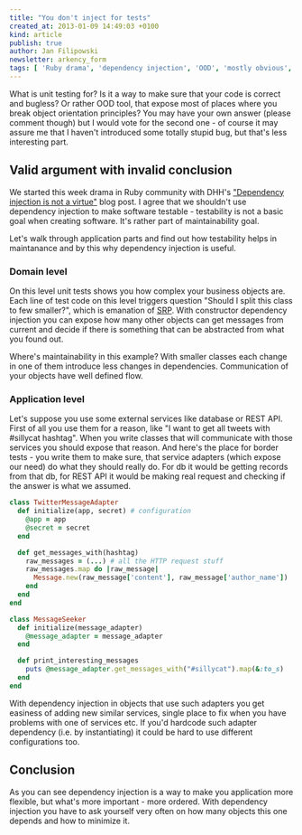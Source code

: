 ```yaml
---
title: "You don't inject for tests"
created_at: 2013-01-09 14:49:03 +0100
kind: article
publish: true
author: Jan Filipowski
newsletter: arkency_form
tags: [ 'Ruby drama', 'dependency injection', 'OOD', 'mostly obvious', 'testing']
---
```


What is unit testing for? Is it a way to make sure that your code is correct and bugless? Or rather OOD tool, that expose most of places where you break object orientation principles? You may have your own answer (please comment though) but I would vote for the second one - of course it may assure me that I haven't introduced some totally stupid bug, but that's less interesting part.

<!-- more -->

## Valid argument with invalid conclusion

We started this week drama in Ruby community with DHH's ["Dependency injection is not a virtue"](http://david.heinemeierhansson.com/2012/dependency-injection-is-not-a-virtue.html) blog post. I agree that we shouldn't use dependency injection to make software testable - testability is not a basic goal when creating software. It's rather part of maintainability goal.

Let's walk through application parts and find out how testability helps in maintanance and by this why dependency injection is useful.

### Domain level

On this level unit tests shows you how complex your business objects are. Each line of test code on this level triggers question "Should I split this class to few smaller?", which is emanation of [SRP](http://en.wikipedia.org/wiki/Single_responsibility_principle). With constructor dependency injection you can expose how many other objects can get messages from current and decide if there is something that can be abstracted from what you found out.

Where's maintainability in this example? With smaller classes each change in one of them introduce less changes in dependencies. Communication of your objects have well defined flow.

### Application level

Let's suppose you use some external services like database or REST API. First of all you use them for a reason, like "I want to get all tweets with #sillycat hashtag". When you write classes that will communicate with those services you should expose that reason. And here's the place for border tests - you write them to make sure, that service adapters (which expose our need) do what they should really do. For db it would be getting records from that db, for REST API it would be making real request and checking if the answer is what we assumed.

```ruby
class TwitterMessageAdapter
  def initialize(app, secret) # configuration
    @app = app
    @secret = secret
  end

  def get_messages_with(hashtag)
    raw_messages = (...) # all the HTTP request stuff
    raw_messages.map do |raw_message|
      Message.new(raw_message['content'], raw_message['author_name'])
    end
  end
end

class MessageSeeker
  def initialize(message_adapter)
    @message_adapter = message_adapter
  end

  def print_interesting_messages
    puts @message_adapter.get_messages_with("#sillycat").map(&:to_s)
  end
end
```

With dependency injection in objects that use such adapters you get easiness of adding new similar services, single place to fix when you have problems with one of services etc. If you'd hardcode such adapter dependency (i.e. by instantiating) it could be hard to use different configurations too.

## Conclusion

As you can see dependency injection is a way to make you application more flexible, but what's more important - more ordered. With dependency injection you have to ask yourself very often on how many objects this one depends and how to minimize it.
